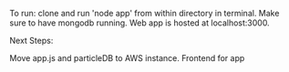To run: clone and run 'node app' from within directory in terminal. 
Make sure to have mongodb running. Web app is hosted at localhost:3000.


Next Steps: 

Move app.js and particleDB to AWS instance.
Frontend for app
